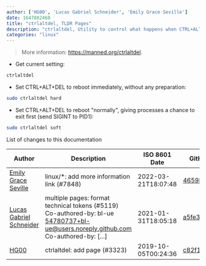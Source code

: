 ```yaml
---
author: ['HG00', 'Lucas Gabriel Schneider', 'Emily Grace Seville']
date: 1647882468
title: "ctrlaltdel, TLDR Pages"
description: "ctrlaltdel, Utility to control what happens when CTRL+ALT+DEL is pressed."
categories: "linux"
---
```

> More information: <https://manned.org/ctrlaltdel>.

- Get current setting:

```bash
ctrlaltdel
```

- Set CTRL+ALT+DEL to reboot immediately, without any preparation:

```bash
sudo ctrlaltdel hard
```

- Set CTRL+ALT+DEL to reboot "normally", giving processes a chance to exit first (send SIGINT to PID1):

```bash
sudo ctrlaltdel soft
```
List of changes to this documentation


Author | Description | ISO 8601 Date | GitHub link
------|-----|-----|-----
[Emily Grace Seville](mailto:emilyseville7cf@gmail.com) | linux/*: add more information link (#7848) | 2022-03-21T18:07:48 | [4659bcb243ac](https://github.com/tldr-pages/tldr/commit/4659bcb243ac572c9e0c95117097801f1e62bda4)
[Lucas Gabriel Schneider](mailto:casdpa@gmail.com) | multiple pages: format technical tokens (#5119) Co-authored-by: bl-ue <54780737+bl-ue@users.noreply.github.com> Co-authored-by: [...] | 2021-01-31T18:05:18 | [a5fe31bc47ae](https://github.com/tldr-pages/tldr/commit/a5fe31bc47aece3efa5e66b52b3cf384f27d5d72)
[HG00](mailto:HG00@users.noreply.github.com) | ctrlaltdel: add page (#3323) | 2019-10-05T00:24:36 | [c82f1e5497d2](https://github.com/tldr-pages/tldr/commit/c82f1e5497d26799b88b9837fe976e4424158347)

